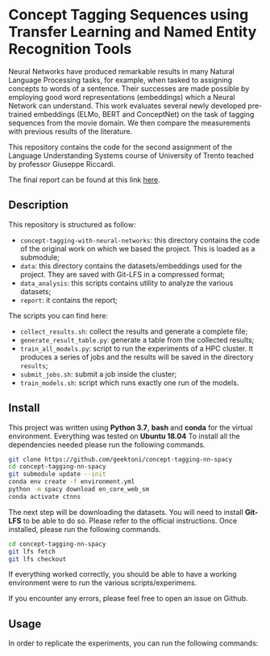 # Concept Tagging Sequences using Transfer Learning and Named Entity Recognition Tools

Neural Networks have produced remarkable results in many Natural Language Processing tasks, for example, when tasked 
to assigning concepts to words of a sentence. 
Their successes are made possible by employing good word representations (embeddings) which a Neural Network can understand. 
This work evaluates several newly developed pre-trained embeddings (ELMo, BERT and ConceptNet) on the task of tagging sequences from the movie domain. We then compare the measurements with previous results of the literature.

This repository contains the code for the second assignment of the Language Understanding Systems
course of University of Trento teached by professor Giuseppe Riccardi.

The final report can be found at this link [here](report/giovanni_de_toni_197814.pdf).

## Description

This repository is structured as follow:
* `concept-tagging-with-neural-networks`: this directory contains the code of the original work
on which we based the project. This is loaded as a submodule;
* `data`: this directory contains the datasets/embeddings used for the project. They are saved with
Git-LFS in a compressed format;
* `data_analysis`: this scripts contains utility to analyze the various datasets;
* `report`: it contains the report;

The scripts you can find here:
* `collect_results.sh`: collect the results and generate a complete file;
* `generate_result_table.py`: generate a table from the collected results;
* `train_all_models.py`: script to run the experiments of a HPC cluster. It produces
a series of jobs and the results will be saved in the directory `results`;
* `submit_jobs.sh`: submit a job inside the cluster;
* `train_models.sh`: script which runs exactly one run of the models.

## Install

This project was written using **Python 3.7**, **bash** and **conda** for
the virtual environment. Everything was tested on **Ubuntu 18.04** To install all the dependencies needed please run the
following commands.

```bash
git clone https://github.com/geektoni/concept-tagging-nn-spacy
cd concept-tagging-nn-spacy
git submodule update --init
conda env create -f environment.yml
python -m spacy download en_core_web_sm
conda activate ctnns
```
The next step will be downloading the datasets. You will need to install
**Git-LFS** to be able to do so. Please refer to the official instructions. Once installed,
please run the following commands.
```bash
cd concept-tagging-nn-spacy
git lfs fetch
git lfs checkout
```
If everything worked correctly, you should be able to have a working environment
were to run the various scripts/experimens.

If you encounter any errors, please feel free to open an issue on Github.

## Usage

In order to replicate the experiments, you can run the following commands:
